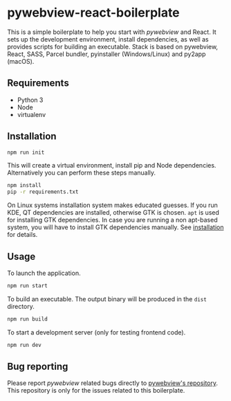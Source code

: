 # pywebview-react-boilerplate
This is a  simple boilerplate to help you start with _pywebview_ and React. It sets up the development environment, install dependencies, as well as provides scripts for building an executable. Stack is based on pywebview, React, SASS, Parcel bundler, pyinstaller (Windows/Linux) and py2app (macOS).

## Requirements
- Python 3
- Node
- virtualenv

## Installation

``` bash
npm run init
```

This will create a virtual environment, install pip and Node dependencies. Alternatively you can perform these steps manually.

``` bash
npm install
pip -r requirements.txt
```

On Linux systems installation system makes educated guesses. If you run KDE, QT dependencies are installed, otherwise GTK is chosen. `apt` is used for installing GTK dependencies. In case you are running a non apt-based system, you will have to install GTK dependencies manually. See [installation](https://pywebview.flowrl.com/guide/installation.html) for details.

## Usage

To launch the application.

``` bash
npm run start
```

To build an executable. The output binary will be produced in the `dist` directory.

``` bash
npm run build
```

To start a development server (only for testing frontend code).

``` bash
npm run dev
```


## Bug reporting

Please report _pywebview_ related bugs directly to [pywebview's repository](https://github.com/r0x0r/pywebview). This repository is only for the issues related to this boilerplate.
